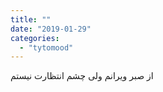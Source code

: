 ```yaml
---
title: ""
date: "2019-01-29"
categories: 
  - "tytomood"
---
```


از صبر ویرانم ولی چشم انتظارت نیستم
